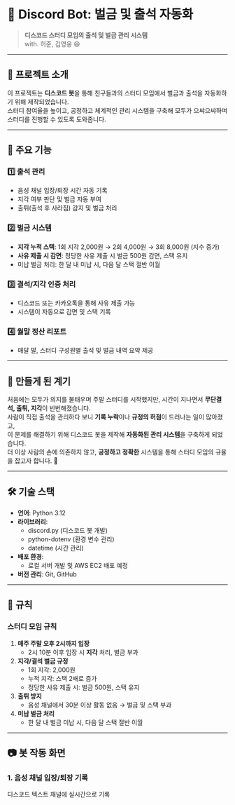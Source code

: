 # 🎯 Discord Bot: 벌금 및 출석 자동화  
> **디스코드 스터디 모임의 출석 및 벌금 관리 시스템**  
with. 허준, 김영웅 😄

---

## 🧐 프로젝트 소개  
이 프로젝트는 **디스코드 봇**을 통해 친구들과의 스터디 모임에서 벌금과 출석을 자동화하기 위해 제작되었습니다.  
스터디 참여율을 높이고, 공정하고 체계적인 관리 시스템을 구축해 모두가 으쌰으쌰하며 스터디를 진행할 수 있도록 도와줍니다.

---

## 🌟 주요 기능
### 1️⃣ **출석 관리**
- 음성 채널 입장/퇴장 시간 자동 기록
- 지각 여부 판단 및 벌금 자동 부여
- 출튀(출석 후 사라짐) 감지 및 벌금 처리

### 2️⃣ **벌금 시스템**
- **지각 누적 스택**: 1회 지각 2,000원 → 2회 4,000원 → 3회 8,000원 (지수 증가)
- **사유 제출 시 감면**: 정당한 사유 제출 시 벌금 500원 감면, 스택 유지
- 미납 벌금 처리: 한 달 내 미납 시, 다음 달 스택 절반 이월

### 3️⃣ **결석/지각 인증 처리**
- 디스코드 또는 카카오톡을 통해 사유 제출 가능
- 시스템이 자동으로 감면 및 스택 기록

### 4️⃣ **월말 정산 리포트**
- 매달 말, 스터디 구성원별 출석 및 벌금 내역 요약 제공

---

## 🤔 만들게 된 계기
처음에는 모두가 의지를 불태우며 주말 스터디를 시작했지만, 시간이 지나면서 **무단결석, 출튀, 지각**이 빈번해졌습니다.  
사람이 직접 출석을 관리하다 보니 **기록 누락**이나 **규정의 허점**이 드러나는 일이 많아졌고,  
이 문제를 해결하기 위해 디스코드 봇을 제작해 **자동화된 관리 시스템**을 구축하게 되었습니다.  
더 이상 사람의 손에 의존하지 않고, **공정하고 정확한** 시스템을 통해 스터디 모임의 규율을 잡고자 합니다. 🎯

---

## 🛠️ 기술 스택
- **언어**: Python 3.12
- **라이브러리**: 
  - discord.py (디스코드 봇 개발)
  - python-dotenv (환경 변수 관리)
  - datetime (시간 관리)
- **배포 환경**: 
  - 로컬 서버 개발 및 AWS EC2 배포 예정
- **버전 관리**: Git, GitHub

---

## 📌 규칙
### 스터디 모임 규칙
1. **매주 주말 오후 2시까지 입장**
   - 2시 10분 이후 입장 시 **지각** 처리, 벌금 부과
2. **지각/결석 벌금 규정**
   - 1회 지각: 2,000원
   - 누적 지각: 스택 2배로 증가
   - 정당한 사유 제출 시: 벌금 500원, 스택 유지
3. **출튀 방지**
   - 음성 채널에서 30분 이상 활동 없음 → 벌금 및 스택 부과
4. **미납 벌금 처리**
   - 한 달 내 벌금 미납 시, 다음 달 스택 절반 이월

---

## 📷 봇 작동 화면
### 1. 음성 채널 입장/퇴장 기록
디스코드 텍스트 채널에 실시간으로 기록
